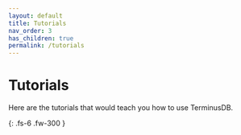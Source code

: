 ```yaml
---
layout: default
title: Tutorials
nav_order: 3
has_children: true
permalink: /tutorials
---
```


# Tutorials
Here are the tutorials that would teach you how to use TerminusDB.

{: .fs-6 .fw-300 }
